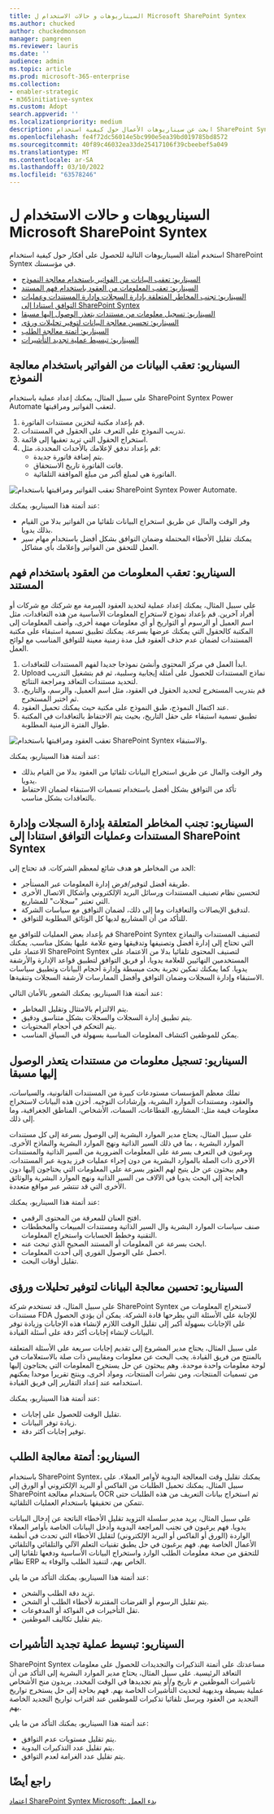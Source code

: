 ```yaml
---
title: السيناريوهات و حالات الاستخدام ل Microsoft SharePoint Syntex
ms.author: chucked
author: chuckedmonson
manager: pamgreen
ms.reviewer: lauris
ms.date: ''
audience: admin
ms.topic: article
ms.prod: microsoft-365-enterprise
ms.collection:
- enabler-strategic
- m365initiative-syntex
ms.custom: Adopt
search.appverid: ''
ms.localizationpriority: medium
description: ابحث عن سيناريوهات الأعمال حول كيفية استخدام SharePoint Syntex في مؤسستك.
ms.openlocfilehash: fe4f72dc56014e5bc990e5ea39bd019785bd8572
ms.sourcegitcommit: 40f89c46032ea33de25417106f39cbeebef5a049
ms.translationtype: MT
ms.contentlocale: ar-SA
ms.lasthandoff: 03/10/2022
ms.locfileid: "63578246"
---
```

# <a name="scenarios-and-use-cases-for-microsoft-sharepoint-syntex"></a>السيناريوهات و حالات الاستخدام ل Microsoft SharePoint Syntex

استخدم أمثلة السيناريوهات التالية للحصول على أفكار حول كيفية استخدام SharePoint Syntex في مؤسستك.

- [السيناريو: تعقب البيانات من الفواتير باستخدام معالجة النموذج](adoption-scenarios.md#scenario-track-data-from-invoices-with-form-processing)
- [السيناريو: تعقب المعلومات من العقود باستخدام فهم المستند](adoption-scenarios.md#scenario-track-information-from-contracts-with-document-understanding)
- [السيناريو: تجنب المخاطر المتعلقة بإدارة السجلات وإدارة المستندات وعمليات التوافق استنادا إلى SharePoint Syntex](adoption-scenarios.md#scenario-avoid-risk-with-records-management-document-governance-and-compliance-processes-based-on-sharepoint-syntex)
- [السيناريو: تسجيل معلومات من مستندات يتعذر الوصول إليها مسبقا](adoption-scenarios.md#scenario-capture-information-from-previously-inaccessible-documents)
- [السيناريو: تحسين معالجة البيانات لتوفير تحليلات ورؤى](adoption-scenarios.md#scenario-improve-data-processing-to-provide-insights-and-analytics)
- [السيناريو: أتمتة معالجة الطلب](adoption-scenarios.md#scenario-automate-order-processing)
- [السيناريو: تبسيط عملية تجديد التأشيرات](adoption-scenarios.md#scenario-simplify-visa-renewal-process)

## <a name="scenario-track-data-from-invoices-with-form-processing"></a>السيناريو: تعقب البيانات من الفواتير باستخدام معالجة النموذج

على سبيل المثال، يمكنك إعداد عملية باستخدام SharePoint Syntex Power Automate لتعقب الفواتير ومراقبتها.

1. قم بإعداد مكتبة لتخزين مستندات الفاتورة.
1. تدريب النموذج على التعرف على الحقول في المستندات.
1. استخراج الحقول التي تريد تعقبها إلى قائمة.
1. قم بإعداد تدفق لإعلامك بالأحداث المحددة، مثل:
    - يتم إضافة فاتورة جديدة.
    - فاتت الفاتورة تاريخ الاستحقاق.
    - الفاتورة هي لمبلغ أكبر من مبلغ الموافقة التلقائية.

![تعقب الفواتير ومراقبتها باستخدام SharePoint Syntex Power Automate.](../media/content-understanding/process-invoices-flow.png)

عند أتمتة هذا السيناريو، يمكنك:

- وفر الوقت والمال عن طريق استخراج البيانات تلقائيا من الفواتير بدلا من القيام بذلك يدويا.
- يمكنك تقليل الأخطاء المحتملة وضمان التوافق بشكل أفضل باستخدام مهام سير العمل للتحقق من الفواتير وإعلامك بأي مشاكل.

## <a name="scenario-track-information-from-contracts-with-document-understanding"></a>السيناريو: تعقب المعلومات من العقود باستخدام فهم المستند

على سبيل المثال، يمكنك إعداد عملية لتحديد العقود المبرمة مع شركتك مع شركات أو أفراد آخرين. قم بإعداد نموذج لاستخراج المعلومات الأساسية من هذه التعاقدات، مثل اسم العميل أو الرسوم أو التواريخ أو أي معلومات مهمة أخرى، وأضف المعلومات إلى المكتبة كالحقول التي يمكنك عرضها بسرعة. يمكنك تطبيق تسمية استبقاء على مكتبة المستندات لضمان عدم حذف العقود قبل مدة زمنية معينة للتوافق المناسب مع لوائح العمل.

1. ابدأ العمل في مركز المحتوى وأنشئ نموذجا جديدا لفهم المستندات للتعاقدات.
1. Upload نماذج المستندات للحصول على أمثلة إيجابية وسلبية، ثم قم بتشغيل التدريب لتحديد مستندات التعاقد ومراجعة النتائج.
1. قم بتدريب المستخرج لتحديد الحقول في العقود، مثل اسم العميل، والرسم، والتاريخ، ثم اختبر المستخرج.
1. عند اكتمال النموذج، طبق النموذج على مكتبة حيث يمكنك تحميل العقود.
1. تطبيق تسمية استبقاء على حقل التاريخ، بحيث يتم الاحتفاظ بالتعاقدات في المكتبة طوال الفترة الزمنية المطلوبة.

![تعقب العقود ومراقبتها باستخدام SharePoint Syntex والاستبقاء.](../media/content-understanding/process-contracts-flow.png)

عند أتمتة هذا السيناريو، يمكنك:

- وفر الوقت والمال عن طريق استخراج البيانات تلقائيا من العقود بدلا من القيام بذلك يدويا.
- تأكد من التوافق بشكل أفضل باستخدام تسميات الاستبقاء لضمان الاحتفاظ بالتعاقدات بشكل مناسب.

## <a name="scenario-avoid-risk-with-records-management-document-governance-and-compliance-processes-based-on-sharepoint-syntex"></a>السيناريو: تجنب المخاطر المتعلقة بإدارة السجلات وإدارة المستندات وعمليات التوافق استنادا إلى SharePoint Syntex

الحد من المخاطر هو هدف شائع لمعظم الشركات. قد تحتاج إلى:

- طريقة أفضل لتوفير/فرض إدارة المعلومات عبر المستأجر.
- لتحسين نظام تصنيف المستندات ورسائل البريد الإلكتروني وأشكال الاتصال الأخرى التي تعتبر "سجلات" للمشاريع.
- لتدقيق الإيصالات والتعاقدات وما إلى ذلك، لضمان التوافق مع سياسات الشركة.
- للتأكد من أن المشاريع لديها كل الوثائق المطلوبة للتوافق.

قم بإعداد بعض العمليات للتوافق مع SharePoint Syntex لتصنيف المستندات والنماذج التي تحتاج إلى إدارة أفضل وتصنيفها وتدقيقها وضع علامة عليها بشكل مناسب. يمكنك الاعتماد على SharePoint Syntex لتصنيف المحتوى تلقائيا بدلا من الاعتماد على المستخدمين النهائيين للعلامة يدويا، أو فريق التوافق لتطبيق قواعد الإدارة والأرشفة يدويا. كما يمكنك تمكين تجربة بحث مبسطة وإدارة أحجام البيانات وتطبيق سياسات الاستبقاء وإدارة السجلات وضمان التوافق وأفضل الممارسات لأرشفة السجلات وتنقيةها.

عند أتمتة هذا السيناريو، يمكنك الشعور بالأمان التالي:

- يتم الالتزام بالامتثال وتقليل المخاطر.
- يتم تطبيق إدارة السجلات والسجلات بشكل متناسق ودقيق.
- يتم التحكم في أحجام المحتويات.
- يمكن للموظفين اكتشاف المعلومات المناسبة بسهولة في السياق المناسب.

## <a name="scenario-capture-information-from-previously-inaccessible-documents"></a>السيناريو: تسجيل معلومات من مستندات يتعذر الوصول إليها مسبقا

تملك معظم المؤسسات مستودعات كبيرة من المستندات القانونية، والسياسات، والعقود، ومستندات الموارد البشرية، وإرشادات التوجيه. أخزن هذه البيانات لاستخراج معلومات قيمة مثل: المشاريع، القطاعات، السمات، الأشخاص، المناطق الجغرافية، وما إلى ذلك.

على سبيل المثال، يحتاج مدير الموارد البشرية إلى الوصول بسرعة إلى كل مستندات الموارد البشرية ، بما في ذلك السير الذاتية ونهج الموارد البشرية والنماذج الأخرى. ويرغبون في التعرف بسرعة على المعلومات الضرورية من السير الذاتية والمستندات الأخرى ذات الصلة بالموارد البشرية من دون إجراء عمليات فرز يدوية عبر المستندات. وهم يبحثون عن حل يتيح لهم العثور بسرعة على المعلومات التي يحتاجون إليها دون الحاجة إلى البحث يدويا في الآلاف من السير الذاتية ونهج الموارد البشرية والوثائق الأخرى التي قد تنتشر عبر مواقع متعددة.

عند أتمتة هذا السيناريو، يمكنك:

- افتح العنان للمعرفة من المحتوى الرقمي.
- صنف سياسات الموارد البشرية وال السير الذاتية ومستندات المبيعات والمخططات التقنية وخطط الحسابات واستخراج المعلومات.
- ابحث بسرعة عن المعلومات أو المستند الصحيح الذي تبحث عنه.
- احصل على الوصول الفوري إلى أحدث المعلومات.
- تقليل أوقات البحث.

## <a name="scenario-improve-data-processing-to-provide-insights-and-analytics"></a>السيناريو: تحسين معالجة البيانات لتوفير تحليلات ورؤى

على سبيل المثال، قد تستخدم شركة SharePoint Syntex لاستخراج المعلومات من مستندات FDA للإجابة على الأسئلة التي يطرحها قادة الشركة. يمكن أن يؤدي الحصول على الإجابات بسهولة أكبر إلى تقليل الوقت اللازم لإنشاء هذه الإجابات وزيادة توفر البيانات لإنشاء إجابات أكثر دقة على أسئلة القيادة.

على سبيل المثال، يحتاج مدير المشروع إلى تقديم إجابات سريعة على الأسئلة المتعلقة بالمنتج من فريق القيادة. يجب البحث عن معلومات ومقاييس ذات صلة بالاستعلامات في لوحة معلومات واحدة موحدة. وهم يبحثون عن حل يستخرج المعلومات التي يحتاجون إليها من تسميات المنتجات، ومن نشرات المنتجات، ومواد أخرى، وينتج تقريرا موحدا يمكنهم استخدامه عند إعداد التقارير إلى فريق القيادة.

عند أتمتة هذا السيناريو، يمكنك:

- تقليل الوقت للحصول على إجابات.
- زيادة توفر البيانات.
- توفير إجابات أكثر دقة.

## <a name="scenario-automate-order-processing"></a>السيناريو: أتمتة معالجة الطلب

باستخدام SharePoint Syntex، يمكنك تقليل وقت المعالجة اليدوية لأوامر العملاء. على سبيل المثال، يمكنك تحميل الطلبات من الفاكس أو البريد الإلكتروني أو الورق إلى SharePoint باستخدام معالجة OCR ثم استخراج بيانات التعريف من هذه الطلبات حتى تتمكن من تحقيقها باستخدام العمليات التلقائية.

على سبيل المثال، يريد مدير سلسلة التزويد تقليل الأخطاء الناتجة عن إدخال البيانات يدويا. فهم يرغبون في تجنب المراجعة اليدوية وأدخل البيانات الخاصة بأوامر العملاء الواردة (الورق أو الفاكس أو البريد الإلكتروني) لتقليل الأخطاء التي تحدث في أنظمة الأعمال الخاصة بهم. فهم يرغبون في حل يطبق تقنيات التعلم الآلي والتلقائي والتلقائي للتحقق من صحة معلومات الطلب الوارد واستخراج البيانات الأساسية ودفعها تلقائيا إلى نظام ERP الخاص بهم، لتنفيذ الطلب والوفاء به.

عند أتمتة هذا السيناريو، يمكنك التأكد من ما يلي:

- تزيد دقة الطلب والشحن.
- يتم تقليل الرسوم أو الفرضات المقترنة لأخطاء الطلب أو الشحن.
- تقل التأخيرات في الفواكة أو المدفوعات.
- يتم تقليل تكاليف الموظفين.

## <a name="scenario-simplify-visa-renewal-process"></a>السيناريو: تبسيط عملية تجديد التأشيرات

SharePoint Syntex مساعدتك على أتمتة التذكيرات والتجديدات للحصول على معلومات التعاقد الرئيسية. على سبيل المثال، يحتاج مدير الموارد البشرية إلى التأكد من أن تاشيرات الموظفين م تاريخ و/أو يتم تجديدها في الوقت المحدد. يريدون منح الأشخاص عملية بسيطة وبديهية لتحديث التأشيرات الخاصة بهم. فهم بحاجة إلى حل يستخرج تواريخ التجديد من العقود ويرسل تلقائيا تذكيرات للموظفين عند اقتراب تواريخ التجديد الخاصة بهم.

عند أتمتة هذا السيناريو، يمكنك التأكد من ما يلي:

- يتم تقليل مستويات عدم التوافق.
- يتم تقليل عدد التذكيرات اليدوية.
- يتم تقليل عدد الغرامة لعدم التوافق.

## <a name="see-also"></a>راجع أيضًا

[اعتماد SharePoint Syntex Microsoft: بدء العمل](adoption-getstarted.md)